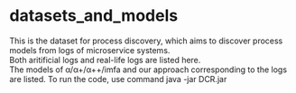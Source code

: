 # datasets_and_models
This is the dataset for process discovery, which aims to discover process models from logs of microservice systems.  
Both aritificial logs and real-life logs are listed here.  
The models of α/α+/α++/imfa and our approach corresponding to the logs are listed.
To run the code, use command java -jar DCR.jar
